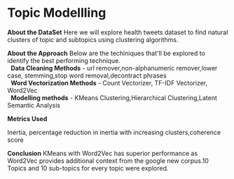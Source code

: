 # Topic Modellling
**About the DataSet**
Here we will explore health tweets dataset to find natural clusters of
topic and subtopics using clustering algorithms. 

**About the Approach**
Below are the techiniques that'll be explored to identify the best performing technique.\
&nbsp;&nbsp;**Data Cleaning Methods** - url remover,non-alphanumeric remover,lower case, stemming,stop word removal,decontract phrases\
&nbsp;&nbsp;**Word Vectorization Methods** - Count Vectorizer, TF-IDF Vectorizer, Word2Vec\
&nbsp;&nbsp;**Modelling methods** - KMeans Clustering,Hierarchical Clustering,Latent Semantic Analysis

**Metrics Used**

Inertia, percentage reduction in inertia with increasing clusters,coherence score

**Conclusion**
KMeans with Word2Vec has superior performance as Word2Vec provides additional context from the google new corpus.10 Topics and 10 sub-topics for every topic were explored.
